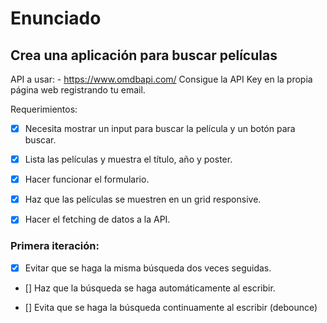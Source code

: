 # Enunciado

## Crea una aplicación para buscar películas

API a usar: - https://www.omdbapi.com/ Consigue la API Key en la propia página web registrando tu email.

Requerimientos:

- [x] Necesita mostrar un input para buscar la película y un botón para buscar.

- [x] Lista las películas y muestra el título, año y poster.

- [x] Hacer funcionar el formulario.

- [x] Haz que las películas se muestren en un grid responsive.

- [x] Hacer el fetching de datos a la API.

### Primera iteración:

- [x] Evitar que se haga la misma búsqueda dos veces seguidas.

- [] Haz que la búsqueda se haga automáticamente al escribir.

- [] Evita que se haga la búsqueda continuamente al escribir (debounce)
